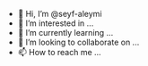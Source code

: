 - 👋 Hi, I’m @seyf-aleymi
- 👀 I’m interested in ...
- 🌱 I’m currently learning ...
- 💞️ I’m looking to collaborate on ...
- 📫 How to reach me ...

<!---
seyf-aleymi/seyf-aleymi is a ✨ special ✨ repository because its `README.md` (this file) appears on your GitHub profile.
You can click the Preview link to take a look at your changes.
--->
